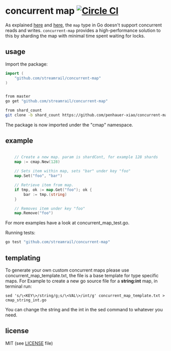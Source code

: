 # concurrent map [![Circle CI](https://circleci.com/gh/streamrail/concurrent-map.png?style=badge)](https://circleci.com/gh/streamrail/concurrent-map)

As explained [here](http://golang.org/doc/faq#atomic_maps) and [here](http://blog.golang.org/go-maps-in-action), the `map` type in Go doesn't support concurrent reads and writes. `concurrent-map` provides a high-performance solution to this by sharding the map with minimal time spent waiting for locks.

## usage

Import the package:

```go
import (
	"github.com/streamrail/concurrent-map"
)

```

```bash

from master
go get "github.com/streamrail/concurrent-map"

from shard_count
git clone -b shard_count https://github.com/penhauer-xiao/concurrent-map.git

```

The package is now imported under the "cmap" namespace. 

## example

```go

	// Create a new map. param is shardCont, for example 128 shards
	map := cmap.New(128)
	
	// Sets item within map, sets "bar" under key "foo"
	map.Set("foo", "bar")

	// Retrieve item from map.
	if tmp, ok := map.Get("foo"); ok {
		bar := tmp.(string)
	}

	// Removes item under key "foo"
	map.Remove("foo")

```

For more examples have a look at concurrent_map_test.go.


Running tests:

```bash
go test "github.com/streamrail/concurrent-map"
```

## templating

To generate your own custom concurrent maps please use concurrent_map_template.txt, the file is a base template for type specific maps.
For Example to create a new go source file for a **string:int** map,
in terminal run:
```
sed 's/\<KEY\>/string/g;s/\<VAL\>/int/g' concurrent_map_template.txt > cmap_string_int.go
```

You can change the string and the int in the sed command to whatever you need. 

## license 
MIT (see [LICENSE](https://github.com/streamrail/concurrent-map/blob/master/LICENSE) file)
